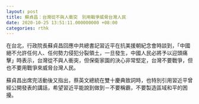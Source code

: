 ```yaml
---
layout: post
title: 蘇貞昌：台灣從不與人衝突　別用戰爭威脅台灣人民
date: 2020-10-25 13:51:11.000000000 +08:00
categories: rthk
---
```


在台北，行政院長蘇貞昌回應中共總書記習近平在抗美援朝紀念會時談到，「中國絕不允許任何人、任何勢力侵犯分裂領土，一旦發生，中國人民必將予以迎頭痛擊」時表示，台灣從不與人衝突，但保衛家園的決心非常堅定，台灣不要戰爭，但也不要用戰爭來威脅台灣人民。

蘇貞昌出席完活動後又指出，蔡英文總統在雙十慶典致詞時，也特別引用習近平曾經公開發表的講話，希望習近平能說到做到－不要稱霸，不要製造區域和平的困擾。
